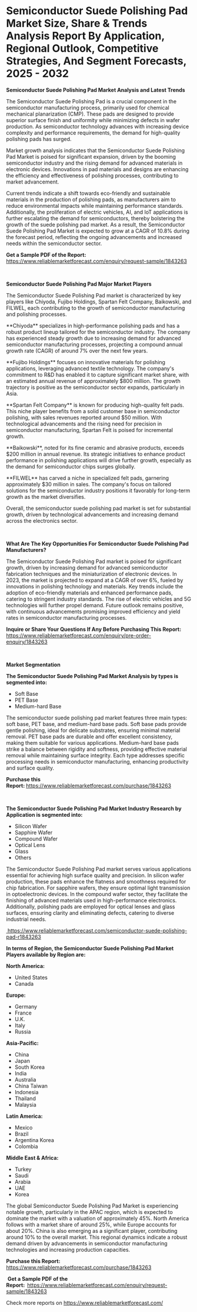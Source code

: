 <p><h1>Semiconductor Suede Polishing Pad Market Size, Share & Trends Analysis Report By Application, Regional Outlook, Competitive Strategies, And Segment Forecasts, 2025 - 2032</h1></p><p><strong>Semiconductor Suede Polishing Pad Market Analysis and Latest Trends</strong></p>
<p><p>The Semiconductor Suede Polishing Pad is a crucial component in the semiconductor manufacturing process, primarily used for chemical mechanical planarization (CMP). These pads are designed to provide superior surface finish and uniformity while minimizing defects in wafer production. As semiconductor technology advances with increasing device complexity and performance requirements, the demand for high-quality polishing pads has surged.</p><p>Market growth analysis indicates that the Semiconductor Suede Polishing Pad Market is poised for significant expansion, driven by the booming semiconductor industry and the rising demand for advanced materials in electronic devices. Innovations in pad materials and designs are enhancing the efficiency and effectiveness of polishing processes, contributing to market advancement.</p><p>Current trends indicate a shift towards eco-friendly and sustainable materials in the production of polishing pads, as manufacturers aim to reduce environmental impacts while maintaining performance standards. Additionally, the proliferation of electric vehicles, AI, and IoT applications is further escalating the demand for semiconductors, thereby bolstering the growth of the suede polishing pad market. As a result, the Semiconductor Suede Polishing Pad Market is expected to grow at a CAGR of 10.8% during the forecast period, reflecting the ongoing advancements and increased needs within the semiconductor sector.</p></p>
<p><strong>Get a Sample PDF of the Report:&nbsp;</strong> <a href="https://www.reliablemarketforecast.com/enquiry/request-sample/1843263?utm_campaign=2145&utm_medium=2&utm_source=Github&utm_content=ia&utm_term=13022025&utm_id=semiconductor-suede-polishing-pad">https://www.reliablemarketforecast.com/enquiry/request-sample/1843263</a></p>
<p>&nbsp;</p>
<p><strong>Semiconductor Suede Polishing Pad Major Market Players</strong></p>
<p><p>The Semiconductor Suede Polishing Pad market is characterized by key players like Chiyoda, Fujibo Holdings, Spartan Felt Company, Baikowski, and FILWEL, each contributing to the growth of semiconductor manufacturing and polishing processes. </p><p>**Chiyoda** specializes in high-performance polishing pads and has a robust product lineup tailored for the semiconductor industry. The company has experienced steady growth due to increasing demand for advanced semiconductor manufacturing processes, projecting a compound annual growth rate (CAGR) of around 7% over the next few years.</p><p>**Fujibo Holdings** focuses on innovative materials for polishing applications, leveraging advanced textile technology. The company's commitment to R&D has enabled it to capture significant market share, with an estimated annual revenue of approximately $800 million. The growth trajectory is positive as the semiconductor sector expands, particularly in Asia.</p><p>**Spartan Felt Company** is known for producing high-quality felt pads. This niche player benefits from a solid customer base in semiconductor polishing, with sales revenues reported around $50 million. With technological advancements and the rising need for precision in semiconductor manufacturing, Spartan Felt is poised for incremental growth.</p><p>**Baikowski**, noted for its fine ceramic and abrasive products, exceeds $200 million in annual revenue. Its strategic initiatives to enhance product performance in polishing applications will drive further growth, especially as the demand for semiconductor chips surges globally.</p><p>**FILWEL** has carved a niche in specialized felt pads, garnering approximately $30 million in sales. The company's focus on tailored solutions for the semiconductor industry positions it favorably for long-term growth as the market diversifies.</p><p>Overall, the semiconductor suede polishing pad market is set for substantial growth, driven by technological advancements and increasing demand across the electronics sector.</p></p>
<p>&nbsp;</p>
<p><strong>What Are The Key Opportunities For Semiconductor Suede Polishing Pad Manufacturers?</strong></p>
<p><p>The Semiconductor Suede Polishing Pad market is poised for significant growth, driven by increasing demand for advanced semiconductor fabrication techniques and the miniaturization of electronic devices. In 2023, the market is projected to expand at a CAGR of over 6%, fueled by innovations in polishing technology and materials. Key trends include the adoption of eco-friendly materials and enhanced performance pads, catering to stringent industry standards. The rise of electric vehicles and 5G technologies will further propel demand. Future outlook remains positive, with continuous advancements promising improved efficiency and yield rates in semiconductor manufacturing processes.</p></p>
<p><strong>Inquire or Share Your Questions If Any Before Purchasing This Report:</strong> <a href="https://www.reliablemarketforecast.com/enquiry/pre-order-enquiry/1843263?utm_campaign=2145&utm_medium=2&utm_source=Github&utm_content=ia&utm_term=13022025&utm_id=semiconductor-suede-polishing-pad">https://www.reliablemarketforecast.com/enquiry/pre-order-enquiry/1843263</a></p>
<p>&nbsp;</p>
<p><strong>Market Segmentation</strong></p>
<p><strong>The Semiconductor Suede Polishing Pad Market Analysis by types is segmented into:</strong></p>
<p><ul><li>Soft Base</li><li>PET Base</li><li>Medium-hard Base</li></ul></p>
<p><p>The semiconductor suede polishing pad market features three main types: soft base, PET base, and medium-hard base pads. Soft base pads provide gentle polishing, ideal for delicate substrates, ensuring minimal material removal. PET base pads are durable and offer excellent consistency, making them suitable for various applications. Medium-hard base pads strike a balance between rigidity and softness, providing effective material removal while maintaining surface integrity. Each type addresses specific processing needs in semiconductor manufacturing, enhancing productivity and surface quality.</p></p>
<p><strong>Purchase this Report:&nbsp;</strong><a href="https://www.reliablemarketforecast.com/purchase/1843263?utm_campaign=2145&utm_medium=2&utm_source=Github&utm_content=ia&utm_term=13022025&utm_id=semiconductor-suede-polishing-pad">https://www.reliablemarketforecast.com/purchase/1843263</a></p>
<p>&nbsp;</p>
<p><strong>The Semiconductor Suede Polishing Pad Market Industry Research by Application is segmented into:</strong></p>
<p><ul><li>Silicon Wafer</li><li>Sapphire Wafer</li><li>Compound Wafer</li><li>Optical Lens</li><li>Glass</li><li>Others</li></ul></p>
<p><p>The Semiconductor Suede Polishing Pad market serves various applications essential for achieving high surface quality and precision. In silicon wafer production, these pads enhance the flatness and smoothness required for chip fabrication. For sapphire wafers, they ensure optimal light transmission in optoelectronic devices. In the compound wafer sector, they facilitate the finishing of advanced materials used in high-performance electronics. Additionally, polishing pads are employed for optical lenses and glass surfaces, ensuring clarity and eliminating defects, catering to diverse industrial needs.</p></p>
<p><a href="https://www.reliablemarketforecast.com/semiconductor-suede-polishing-pad-r1843263?utm_campaign=2145&utm_medium=2&utm_source=Github&utm_content=ia&utm_term=13022025&utm_id=semiconductor-suede-polishing-pad">&nbsp;https://www.reliablemarketforecast.com/semiconductor-suede-polishing-pad-r1843263</a></p>
<p><strong>In terms of Region, the Semiconductor Suede Polishing Pad Market Players available by Region are:</strong></p>
<p>
    <p> <strong> North America: </strong>
        <ul>
            <li>United States</li>
            <li>Canada</li>
        </ul>
        </p> 
    <p> <strong> Europe: </strong>
        <ul>
            <li>Germany</li>
            <li>France</li>
            <li>U.K.</li>
            <li>Italy</li>
            <li>Russia</li>
        </ul>
        </p> 
    <p> <strong> Asia-Pacific: </strong>
        <ul>
            <li>China</li>
            <li>Japan</li>
            <li>South Korea</li>
            <li>India</li>
            <li>Australia</li>
            <li>China Taiwan</li>
            <li>Indonesia</li>
            <li>Thailand</li>
            <li>Malaysia</li>
        </ul>
        </p> 
    <p> <strong> Latin America: </strong>
        <ul>
            <li>Mexico</li>
            <li>Brazil</li>
            <li>Argentina Korea</li>
            <li>Colombia</li>
        </ul>
        </p> 
    <p> <strong> Middle East & Africa: </strong>
        <ul>
            <li>Turkey</li>
            <li>Saudi</li>
            <li>Arabia</li>
            <li>UAE</li>
            <li>Korea</li>
        </ul>
    </p>
    </p>
<p><p>The global Semiconductor Suede Polishing Pad Market is experiencing notable growth, particularly in the APAC region, which is expected to dominate the market with a valuation of approximately 45%. North America follows with a market share of around 25%, while Europe accounts for about 20%. China is also emerging as a significant player, contributing around 10% to the overall market. This regional dynamics indicate a robust demand driven by advancements in semiconductor manufacturing technologies and increasing production capacities.</p></p>
<p><strong>Purchase this Report: </strong><a href="https://www.reliablemarketforecast.com/purchase/1843263?utm_campaign=2145&utm_medium=2&utm_source=Github&utm_content=ia&utm_term=13022025&utm_id=semiconductor-suede-polishing-pad">https://www.reliablemarketforecast.com/purchase/1843263</a></p>
<p>&nbsp;<strong>Get a Sample PDF of the Report:&nbsp;&nbsp;</strong><a href="https://www.reliablemarketforecast.com/enquiry/request-sample/1843263?utm_campaign=2145&utm_medium=2&utm_source=Github&utm_content=ia&utm_term=13022025&utm_id=semiconductor-suede-polishing-pad">https://www.reliablemarketforecast.com/enquiry/request-sample/1843263</a></p>
<p><strong></strong></p>
<p>Check more reports on <a href="https://www.reliablemarketforecast.com/?utm_campaign=2145&utm_medium=2&utm_source=Github&utm_content=ia&utm_term=13022025&utm_id=semiconductor-suede-polishing-pad">https://www.reliablemarketforecast.com/</a></p>
